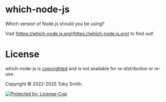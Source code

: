 # which-node-js

Which version of Node.js should you be using?

Visit [https://which-node.js.org](https://which-node.js.org) to find out!

# License

which-node-js is [copyrighted](./LICENSE.md) and is not available for re-distribution or re-use.

Copyright © 2022-2025 Toby Smith.

<a href="https://license-cop.js.org">
  <img alt="Protected by: License-Cop" src="https://license-cop.js.org/shield.svg">
</a>
